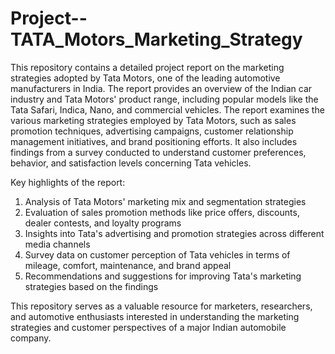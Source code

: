 # Project--TATA_Motors_Marketing_Strategy
This repository contains a detailed project report on the marketing strategies adopted by Tata Motors, one of the leading automotive manufacturers in India. The report provides an overview of the Indian car industry and Tata Motors' product range, including popular models like the Tata Safari, Indica, Nano, and commercial vehicles.
The report examines the various marketing strategies employed by Tata Motors, such as sales promotion techniques, advertising campaigns, customer relationship management initiatives, and brand positioning efforts. It also includes findings from a survey conducted to understand customer preferences, behavior, and satisfaction levels concerning Tata vehicles.

Key highlights of the report:
1. Analysis of Tata Motors' marketing mix and segmentation strategies
2. Evaluation of sales promotion methods like price offers, discounts, dealer contests, and loyalty programs
3. Insights into Tata's advertising and promotion strategies across different media channels
4. Survey data on customer perception of Tata vehicles in terms of mileage, comfort, maintenance, and brand appeal
5. Recommendations and suggestions for improving Tata's marketing strategies based on the findings

This repository serves as a valuable resource for marketers, researchers, and automotive enthusiasts interested in understanding the marketing strategies and customer perspectives of a major Indian automobile company.
